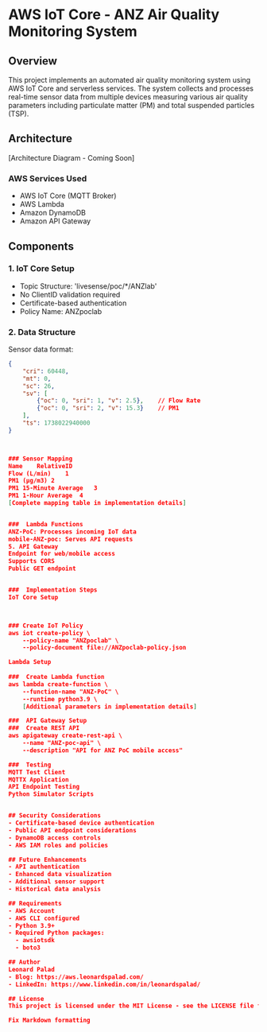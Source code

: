  # AWS IoT Core - ANZ Air Quality Monitoring System 

## Overview
This project implements an automated air quality monitoring system using AWS IoT Core and serverless services. The system collects and processes real-time sensor data from multiple devices measuring various air quality parameters including particulate matter (PM) and total suspended particles (TSP).

## Architecture
[Architecture Diagram - Coming Soon]

### AWS Services Used
- AWS IoT Core (MQTT Broker)
- AWS Lambda
- Amazon DynamoDB
- Amazon API Gateway

## Components

### 1. IoT Core Setup
- Topic Structure: 'livesense/poc/*/ANZlab'
- No ClientID validation required
- Certificate-based authentication
- Policy Name: ANZpoclab

### 2. Data Structure
Sensor data format:
```json
{
    "cri": 60448,
    "mt": 0,
    "sc": 26,
    "sv": [
        {"oc": 0, "sri": 1, "v": 2.5},    // Flow Rate
        {"oc": 0, "sri": 2, "v": 15.3}    // PM1
    ],
    "ts": 1738022940000
}



### Sensor Mapping 
Name	RelativeID
Flow (L/min)	1
PM1 (µg/m3)	2
PM1 15-Minute Average	3
PM1 1-Hour Average	4
[Complete mapping table in implementation details]


###  Lambda Functions 
ANZ-PoC: Processes incoming IoT data
mobile-ANZ-poc: Serves API requests
5. API Gateway
Endpoint for web/mobile access
Supports CORS
Public GET endpoint


###  Implementation Steps 
IoT Core Setup



### Create IoT Policy
aws iot create-policy \
    --policy-name "ANZpoclab" \
    --policy-document file://ANZpoclab-policy.json

Lambda Setup
 
###  Create Lambda function
aws lambda create-function \
    --function-name "ANZ-PoC" \
    --runtime python3.9 \
    [Additional parameters in implementation details]

###  API Gateway Setup 
###  Create REST API
aws apigateway create-rest-api \
    --name "ANZ-poc-api" \
    --description "API for ANZ PoC mobile access"

###  Testing 
MQTT Test Client
MQTTX Application
API Endpoint Testing
Python Simulator Scripts


## Security Considerations
- Certificate-based device authentication
- Public API endpoint considerations
- DynamoDB access controls
- AWS IAM roles and policies

## Future Enhancements
- API authentication
- Enhanced data visualization
- Additional sensor support
- Historical data analysis

## Requirements
- AWS Account
- AWS CLI configured
- Python 3.9+
- Required Python packages:
  - awsiotsdk
  - boto3

## Author
Leonard Palad
- Blog: https://aws.leonardspalad.com/
- LinkedIn: https://www.linkedin.com/in/leonardspalad/

## License
This project is licensed under the MIT License - see the LICENSE file for details 

Fix Markdown formatting
 
